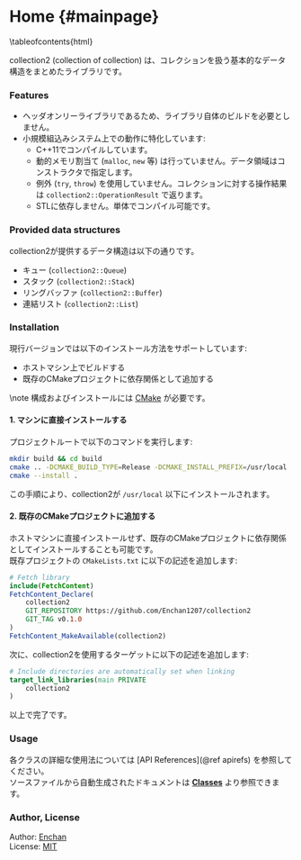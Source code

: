 # Home {#mainpage}

\tableofcontents{html}

collection2 (collection of collection) は、コレクションを扱う基本的なデータ構造をまとめたライブラリです。

### Features

 - ヘッダオンリーライブラリであるため、ライブラリ自体のビルドを必要としません。
 - 小規模組込みシステム上での動作に特化しています:
    - C++11でコンパイルしています。
    - 動的メモリ割当て (`malloc`, `new` 等) は行っていません。データ領域はコンストラクタで指定します。
    - 例外 (`try`, `throw`) を使用していません。コレクションに対する操作結果は `collection2::OperationResult` で返ります。
    - STLに依存しません。単体でコンパイル可能です。

### Provided data structures

collection2が提供するデータ構造は以下の通りです。

 - キュー (`collection2::Queue`)
 - スタック (`collection2::Stack`)
 - リングバッファ (`collection2::Buffer`)
 - 連結リスト (`collection2::List`)

### Installation

現行バージョンでは以下のインストール方法をサポートしています:

 - ホストマシン上でビルドする
 - 既存のCMakeプロジェクトに依存関係として追加する

\note 構成およびインストールには [CMake](https://cmake.org/) が必要です。

#### 1. マシンに直接インストールする

プロジェクトルートで以下のコマンドを実行します:

```sh
mkdir build && cd build
cmake .. -DCMAKE_BUILD_TYPE=Release -DCMAKE_INSTALL_PREFIX=/usr/local
cmake --install .
```

この手順により、collection2が `/usr/local` 以下にインストールされます。


#### 2. 既存のCMakeプロジェクトに追加する

ホストマシンに直接インストールせず、既存のCMakeプロジェクトに依存関係としてインストールすることも可能です。  
既存プロジェクトの `CMakeLists.txt` に以下の記述を追加します:

```CMake
# Fetch library
include(FetchContent)
FetchContent_Declare(
    collection2
    GIT_REPOSITORY https://github.com/Enchan1207/collection2
    GIT_TAG v0.1.0
)
FetchContent_MakeAvailable(collection2)
```

次に、collection2を使用するターゲットに以下の記述を追加します:

```CMake
# Include directories are automatically set when linking
target_link_libraries(main PRIVATE
    collection2 
)
```

以上で完了です。

### Usage

各クラスの詳細な使用法については [API References](@ref apirefs) を参照してください。  
ソースファイルから自動生成されたドキュメントは <a href="annotated.html">**Classes**</a> より参照できます。

### Author, License

Author: [Enchan](https://github.com/Enchan1207)  
License: [MIT](https://opensource.org/license/mit/)
